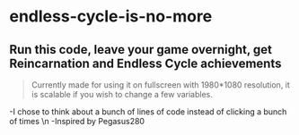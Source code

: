 # endless-cycle-is-no-more
## Run this code, leave your game overnight, get Reincarnation and Endless Cycle achievements
> Currently made for using it on fullscreen with 1980*1080 resolution, it is scalable if you wish to change a few variables.
>
-I chose to think about a bunch of lines of code instead of clicking a bunch of times \n
-Inspired by Pegasus280

